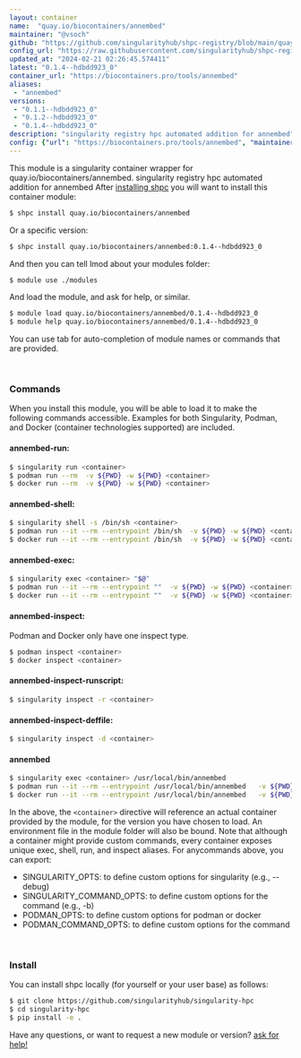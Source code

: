 ```yaml
---
layout: container
name:  "quay.io/biocontainers/annembed"
maintainer: "@vsoch"
github: "https://github.com/singularityhub/shpc-registry/blob/main/quay.io/biocontainers/annembed/container.yaml"
config_url: "https://raw.githubusercontent.com/singularityhub/shpc-registry/main/quay.io/biocontainers/annembed/container.yaml"
updated_at: "2024-02-21 02:26:45.574411"
latest: "0.1.4--hdbdd923_0"
container_url: "https://biocontainers.pro/tools/annembed"
aliases:
 - "annembed"
versions:
 - "0.1.1--hdbdd923_0"
 - "0.1.2--hdbdd923_0"
 - "0.1.4--hdbdd923_0"
description: "singularity registry hpc automated addition for annembed"
config: {"url": "https://biocontainers.pro/tools/annembed", "maintainer": "@vsoch", "description": "singularity registry hpc automated addition for annembed", "latest": {"0.1.4--hdbdd923_0": "sha256:d7caaaa5da81d9b5914d63030316d396d7260bd85969009c2ef6607c386479cf"}, "tags": {"0.1.1--hdbdd923_0": "sha256:076f6e8d4dee428ac1a14e199fa64031735fca3b82e3366a5ea1bdcd4f7b929f", "0.1.2--hdbdd923_0": "sha256:35c900ef8a6e810d727a52c12ec21edda84c8e89c17633517990c9ac620cad2b", "0.1.4--hdbdd923_0": "sha256:d7caaaa5da81d9b5914d63030316d396d7260bd85969009c2ef6607c386479cf"}, "docker": "quay.io/biocontainers/annembed", "aliases": {"annembed": "/usr/local/bin/annembed"}}
---
```


This module is a singularity container wrapper for quay.io/biocontainers/annembed.
singularity registry hpc automated addition for annembed
After [installing shpc](#install) you will want to install this container module:


```bash
$ shpc install quay.io/biocontainers/annembed
```

Or a specific version:

```bash
$ shpc install quay.io/biocontainers/annembed:0.1.4--hdbdd923_0
```

And then you can tell lmod about your modules folder:

```bash
$ module use ./modules
```

And load the module, and ask for help, or similar.

```bash
$ module load quay.io/biocontainers/annembed/0.1.4--hdbdd923_0
$ module help quay.io/biocontainers/annembed/0.1.4--hdbdd923_0
```

You can use tab for auto-completion of module names or commands that are provided.

<br>

### Commands

When you install this module, you will be able to load it to make the following commands accessible.
Examples for both Singularity, Podman, and Docker (container technologies supported) are included.

#### annembed-run:

```bash
$ singularity run <container>
$ podman run --rm  -v ${PWD} -w ${PWD} <container>
$ docker run --rm  -v ${PWD} -w ${PWD} <container>
```

#### annembed-shell:

```bash
$ singularity shell -s /bin/sh <container>
$ podman run --it --rm --entrypoint /bin/sh  -v ${PWD} -w ${PWD} <container>
$ docker run --it --rm --entrypoint /bin/sh  -v ${PWD} -w ${PWD} <container>
```

#### annembed-exec:

```bash
$ singularity exec <container> "$@"
$ podman run --it --rm --entrypoint ""  -v ${PWD} -w ${PWD} <container> "$@"
$ docker run --it --rm --entrypoint ""  -v ${PWD} -w ${PWD} <container> "$@"
```

#### annembed-inspect:

Podman and Docker only have one inspect type.

```bash
$ podman inspect <container>
$ docker inspect <container>
```

#### annembed-inspect-runscript:

```bash
$ singularity inspect -r <container>
```

#### annembed-inspect-deffile:

```bash
$ singularity inspect -d <container>
```


#### annembed

```bash
$ singularity exec <container> /usr/local/bin/annembed
$ podman run --it --rm --entrypoint /usr/local/bin/annembed   -v ${PWD} -w ${PWD} <container> -c " $@"
$ docker run --it --rm --entrypoint /usr/local/bin/annembed   -v ${PWD} -w ${PWD} <container> -c " $@"
```



In the above, the `<container>` directive will reference an actual container provided
by the module, for the version you have chosen to load. An environment file in the
module folder will also be bound. Note that although a container
might provide custom commands, every container exposes unique exec, shell, run, and
inspect aliases. For anycommands above, you can export:

 - SINGULARITY_OPTS: to define custom options for singularity (e.g., --debug)
 - SINGULARITY_COMMAND_OPTS: to define custom options for the command (e.g., -b)
 - PODMAN_OPTS: to define custom options for podman or docker
 - PODMAN_COMMAND_OPTS: to define custom options for the command

<br>

### Install

You can install shpc locally (for yourself or your user base) as follows:

```bash
$ git clone https://github.com/singularityhub/singularity-hpc
$ cd singularity-hpc
$ pip install -e .
```

Have any questions, or want to request a new module or version? [ask for help!](https://github.com/singularityhub/singularity-hpc/issues)